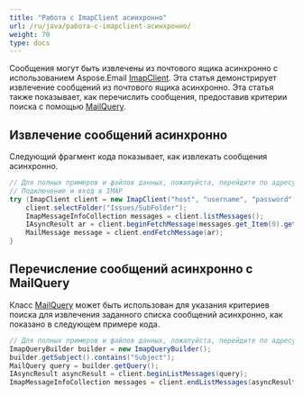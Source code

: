```yaml
---
title: "Работа с ImapClient асинхронно"
url: /ru/java/работа-с-imapclient-асинхронно/
weight: 70
type: docs
---
```



Сообщения могут быть извлечены из почтового ящика асинхронно с использованием Aspose.Email [ImapClient](https://reference.aspose.com/email/java/com.aspose.email/imapclient/). Эта статья демонстрирует извлечение сообщений из почтового ящика асинхронно. Эта статья также показывает, как перечислить сообщения, предоставив критерии поиска с помощью [MailQuery](https://reference.aspose.com/email/java/com.aspose.email/mailquery/).

## **Извлечение сообщений асинхронно**

Следующий фрагмент кода показывает, как извлекать сообщения асинхронно.

~~~Java
// Для полных примеров и файлов данных, пожалуйста, перейдите по адресу https://github.com/aspose-email/Aspose.Email-for-Java
// Подключение и вход в IMAP
try (ImapClient client = new ImapClient("host", "username", "password")) {
    client.selectFolder("Issues/SubFolder");
    ImapMessageInfoCollection messages = client.listMessages();
    IAsyncResult ar = client.beginFetchMessage(messages.get_Item(0).getSequenceNumber());
    MailMessage message = client.endFetchMessage(ar);
}
~~~

## **Перечисление сообщений асинхронно с MailQuery**

Класс [MailQuery](https://reference.aspose.com/email/java/com.aspose.email/mailquery/) может быть использован для указания критериев поиска для извлечения заданного списка сообщений асинхронно, как показано в следующем примере кода.

~~~Java
// Для полных примеров и файлов данных, пожалуйста, перейдите по адресу https://github.com/aspose-email/Aspose.Email-for-Java
ImapQueryBuilder builder = new ImapQueryBuilder();
builder.getSubject().contains("Subject");
MailQuery query = builder.getQuery();
IAsyncResult asyncResult = client.beginListMessages(query);
ImapMessageInfoCollection messages = client.endListMessages(asyncResult);
~~~
